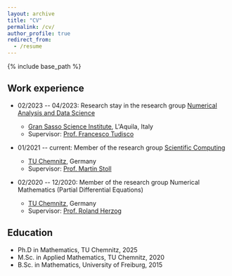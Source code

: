 ```yaml
---
layout: archive
title: "CV"
permalink: /cv/
author_profile: true
redirect_from:
  - /resume
---
```


{% include base_path %}

## Work experience

* 02/2023 -- 04/2023: Research stay in the research group [Numerical Analysis and Data Science](https://num-gssi.github.io)
  * [Gran Sasso Science Institute](https://www.gssi.it/), L'Aquila, Italy
  * Supervisor: [Prof. Francesco Tudisco](https://ftudisco.gitlab.io/)
  
* 01/2021 -- current: Member of the research group [Scientific Computing](https://www.tu-chemnitz.de/mathematik/wire/)
  * [TU Chemnitz](https://www.tu-chemnitz.de/), Germany
  * Supervisor: [Prof. Martin Stoll](https://www.tu-chemnitz.de/mathematik/wire/prof.php)

* 02/2020 -- 12/2020: Member of the research group Numerical Mathematics (Partial Differential Equations)
  * [TU Chemnitz](https://www.tu-chemnitz.de/), Germany
  * Supervisor: [Prof. Roland Herzog](https://scoop.iwr.uni-heidelberg.de/team/rherzog/)
  
## Education

* Ph.D in Mathematics, TU Chemnitz, 2025
* M.Sc. in Applied Mathematics, TU Chemnitz, 2020
* B.Sc. in Mathematics, University of Freiburg, 2015

